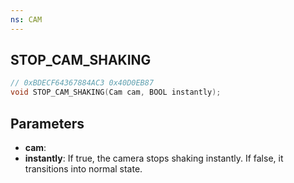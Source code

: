 ```yaml
---
ns: CAM
---
```

## STOP_CAM_SHAKING

```c
// 0xBDECF64367884AC3 0x40D0EB87
void STOP_CAM_SHAKING(Cam cam, BOOL instantly);
```


## Parameters
* **cam**: 
* **instantly**: If true, the camera stops shaking instantly. If false, it transitions into normal state.

